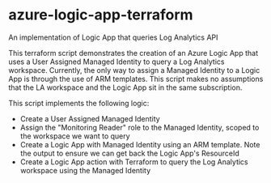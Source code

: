 # azure-logic-app-terraform
An implementation of Logic App that queries Log Analytics API

This terraform script demonstrates the creation of an Azure Logic App that uses a User Assigned Managed Identity to query a Log Analytics workspace.  Currently, the only way to assign a Managed Identity to a Logic App is through the use of ARM templates.  This script makes no assumptions that the LA workspace and the Logic App sit in the same subscription.

This script implements the following logic:

- Create a User Assigned Managed Identity
- Assign the "Monitoring Reader" role to the Managed Identity, scoped to the workspace we want to query
- Create a Logic App with Managed Identity using an ARM template.  Note the output to ensure we can get back the Logic App's ResourceId
- Create a Logic App action with Terraform to query the Log Analytics workspace using the Managed Identity
